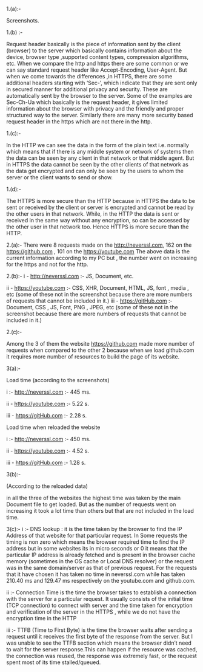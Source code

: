 1.(a):-

Screenshots.



1.(b) :-

Request header basically is the piece of information sent by the client (browser) to the server which basically contains information about the device, browser type ,supported content types, compression algorithms, etc. When we compare the http and https there are some common  or we can say standard request header like Accept-Encoding, User-Agent. But when we come towards the differences ,in HTTPS, there are some additional headers starting with ‘Sec-’, which indicate that they are sent only in secured manner for additional privacy and security. These are automatically sent  by the browser to the server. Some of the examples are Sec-Ch-Ua which basically is the request header, it gives limited information about the browser with privacy and the friendly and proper structured way to the server. Similarly there are many more security based request header in the https which are not there in the http.



1.(c):-

In the HTTP we can see the data in the form of the plain text i.e. normally which means that if there is any middle system or network of systems then the data can be seen by any client in that network or that middle agent. But in HTTPS the data cannot be seen by the other clients of that network as the data get encrypted and can only be seen by the users to whom the server or the client wants to send or show.



1.(d):-

The HTTPS is more secure than the HTTP because in HTTPS the data to be sent or received by the client or server is encrypted and cannot be read by the other users in that network. While, in the HTTP the data is sent or received in the same way without any encryption, so can be accessed by the other user in that network too. Hence HTTPS is more secure than the HTTP.



2.(a):-
There were 8 requests made on the http://neverssl.com, 162 on the https://github.com , 101 on the https://youtube.com
The above data is the current information according to my PC but , the number went on increasing for the https and not for the http.



2.(b):-
i - http://neverssl.com :- JS, Document, etc.

ii - https://youtube.com :- CSS, XHR, Document, HTML, JS, font , media , etc (some of these not in the screenshot because there are more numbers of requests that cannot be included in it.)
iii - https://gitHub.com :- Document, CSS , JS, Font, PNG , JPEG, etc (some of these not in the screenshot because there are more numbers of requests that cannot be included in it.)



2.(c):-

Among the 3 of them the website https://github.com made more number of requests when compared to the other 2 because when we load github.com it requires more number of resources to build the page of its website.



3(a):-

Load time (according to the screenshots)

i :- http://neverssl.com :- 445 ms.

ii - https://youtube.com :- 5.22 s.

iii - https://gitHub.com :- 2.28 s.

Load time when reloaded the website

i :- http://neverssl.com :- 450 ms.

ii - https://youtube.com :- 4.52 s.

iii - https://gitHub.com :- 1.28 s.





3(b):-

(According to the reloaded data)

in all the three of the websites the highest time was taken by the main Document file to get loaded. But as the number of requests went on increasing it took a lot time than others but that are not included in the load time.



3(c):-
i :- DNS lookup : it is the time taken by the browser to find the IP Address of that website for that particular request. In Some requests the timing is non zero which means the browser required time to find the IP address but in some websites its in micro seconds or 0 it means that the particular IP address is already fetched and is present in the browser cache memory (sometimes in the OS cache or Local DNS resolver) or the request was in the same domain/server as that of previous request. For the requests that it have chosen it has taken no time in neverssl.com while has taken 210.40 ms and 129.47 ms respectively on the youtube.com and github.com.



ii :- Connection Time is the time the browser takes to establish a connection with the server for a particular request. It usually consists of the initial time (TCP connection) to connect with server and the time taken for encryption and verification of the server in the HTTPS , while we do not have the encryption time in the HTTP



iii :- TTFB (Time to First Byte) is the time the browser waits after sending a request until it receives the first byte of the response from the server. But I was unable to see the TTFB section which means the browser didn’t need to wait for the server response.This can happen if the resource was cached, the connection was reused, the response was extremely fast, or the request spent most of its time stalled/queued.





